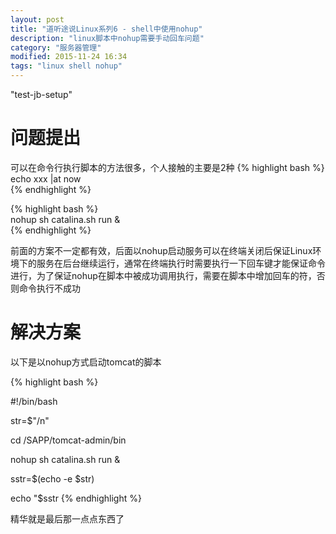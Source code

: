 ```yaml
---
layout: post
title: "道听途说Linux系列6 - shell中使用nohup"
description: "linux脚本中nohup需要手动回车问题"
category: "服务器管理"
modified: 2015-11-24 16:34
tags: "linux shell nohup"
---
```

"test-jb-setup"

# 问题提出
   
   可以在命令行执行脚本的方法很多，个人接触的主要是2种
 {% highlight bash %}    
   echo xxx |at now  
 {% endhighlight %}

{% highlight bash %}  
   nohup  sh   catalina.sh  run &  
{% endhighlight %}
   
   前面的方案不一定都有效，后面以nohup启动服务可以在终端关闭后保证Linux环境下的服务在后台继续运行，通常在终端执行时需要执行一下回车键才能保证命令进行，为了保证nohup在脚本中被成功调用执行，需要在脚本中增加回车的符，否则命令执行不成功  

# 解决方案


以下是以nohup方式启动tomcat的脚本  
 
{% highlight bash %}   
 
#!/bin/bash  
  
str=$"/n"  
  
cd /SAPP/tomcat-admin/bin  
  
nohup  sh   catalina.sh  run &  
  
sstr=$(echo -e $str)  
  
echo "$sstr 
{% endhighlight %}  

精华就是最后那一点点东西了
